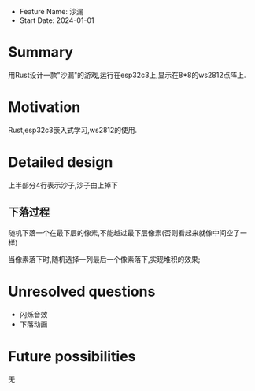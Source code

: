 - Feature Name: 沙漏
- Start Date: 2024-01-01

# Summary

[summary]: #summary

用Rust设计一款"沙漏"的游戏,运行在esp32c3上,显示在8*8的ws2812点阵上.

# Motivation

[motivation]: #motivation

Rust,esp32c3嵌入式学习,ws2812的使用.

# Detailed design

上半部分4行表示沙子,沙子由上掉下

## 下落过程

随机下落一个在最下层的像素,不能越过最下层像素(否则看起来就像中间空了一样)

当像素落下时,随机选择一列最后一个像素落下,实现堆积的效果;

[detailed-design]: #detailed-design

# Unresolved questions

[unresolved-questions]: #unresolved-questions

- 闪烁音效
- 下落动画

# Future possibilities

[future-possibilities]: #future-possibilities

无
